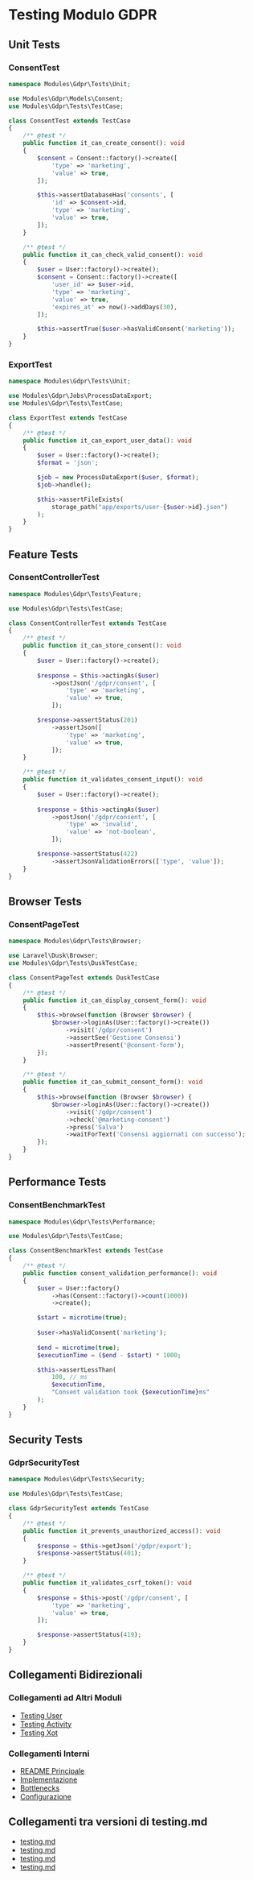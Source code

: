 # Testing Modulo GDPR

## Unit Tests

### ConsentTest
```php
namespace Modules\Gdpr\Tests\Unit;

use Modules\Gdpr\Models\Consent;
use Modules\Gdpr\Tests\TestCase;

class ConsentTest extends TestCase
{
    /** @test */
    public function it_can_create_consent(): void
    {
        $consent = Consent::factory()->create([
            'type' => 'marketing',
            'value' => true,
        ]);

        $this->assertDatabaseHas('consents', [
            'id' => $consent->id,
            'type' => 'marketing',
            'value' => true,
        ]);
    }

    /** @test */
    public function it_can_check_valid_consent(): void
    {
        $user = User::factory()->create();
        $consent = Consent::factory()->create([
            'user_id' => $user->id,
            'type' => 'marketing',
            'value' => true,
            'expires_at' => now()->addDays(30),
        ]);

        $this->assertTrue($user->hasValidConsent('marketing'));
    }
}
```

### ExportTest
```php
namespace Modules\Gdpr\Tests\Unit;

use Modules\Gdpr\Jobs\ProcessDataExport;
use Modules\Gdpr\Tests\TestCase;

class ExportTest extends TestCase
{
    /** @test */
    public function it_can_export_user_data(): void
    {
        $user = User::factory()->create();
        $format = 'json';

        $job = new ProcessDataExport($user, $format);
        $job->handle();

        $this->assertFileExists(
            storage_path("app/exports/user-{$user->id}.json")
        );
    }
}
```

## Feature Tests

### ConsentControllerTest
```php
namespace Modules\Gdpr\Tests\Feature;

use Modules\Gdpr\Tests\TestCase;

class ConsentControllerTest extends TestCase
{
    /** @test */
    public function it_can_store_consent(): void
    {
        $user = User::factory()->create();
        
        $response = $this->actingAs($user)
            ->postJson('/gdpr/consent', [
                'type' => 'marketing',
                'value' => true,
            ]);

        $response->assertStatus(201)
            ->assertJson([
                'type' => 'marketing',
                'value' => true,
            ]);
    }

    /** @test */
    public function it_validates_consent_input(): void
    {
        $user = User::factory()->create();
        
        $response = $this->actingAs($user)
            ->postJson('/gdpr/consent', [
                'type' => 'invalid',
                'value' => 'not-boolean',
            ]);

        $response->assertStatus(422)
            ->assertJsonValidationErrors(['type', 'value']);
    }
}
```

## Browser Tests

### ConsentPageTest
```php
namespace Modules\Gdpr\Tests\Browser;

use Laravel\Dusk\Browser;
use Modules\Gdpr\Tests\DuskTestCase;

class ConsentPageTest extends DuskTestCase
{
    /** @test */
    public function it_can_display_consent_form(): void
    {
        $this->browse(function (Browser $browser) {
            $browser->loginAs(User::factory()->create())
                ->visit('/gdpr/consent')
                ->assertSee('Gestione Consensi')
                ->assertPresent('@consent-form');
        });
    }

    /** @test */
    public function it_can_submit_consent_form(): void
    {
        $this->browse(function (Browser $browser) {
            $browser->loginAs(User::factory()->create())
                ->visit('/gdpr/consent')
                ->check('@marketing-consent')
                ->press('Salva')
                ->waitForText('Consensi aggiornati con successo');
        });
    }
}
```

## Performance Tests

### ConsentBenchmarkTest
```php
namespace Modules\Gdpr\Tests\Performance;

use Modules\Gdpr\Tests\TestCase;

class ConsentBenchmarkTest extends TestCase
{
    /** @test */
    public function consent_validation_performance(): void
    {
        $user = User::factory()
            ->has(Consent::factory()->count(1000))
            ->create();

        $start = microtime(true);
        
        $user->hasValidConsent('marketing');
        
        $end = microtime(true);
        $executionTime = ($end - $start) * 1000;

        $this->assertLessThan(
            100, // ms
            $executionTime,
            "Consent validation took {$executionTime}ms"
        );
    }
}
```

## Security Tests

### GdprSecurityTest
```php
namespace Modules\Gdpr\Tests\Security;

use Modules\Gdpr\Tests\TestCase;

class GdprSecurityTest extends TestCase
{
    /** @test */
    public function it_prevents_unauthorized_access(): void
    {
        $response = $this->getJson('/gdpr/export');
        $response->assertStatus(401);
    }

    /** @test */
    public function it_validates_csrf_token(): void
    {
        $response = $this->post('/gdpr/consent', [
            'type' => 'marketing',
            'value' => true,
        ]);

        $response->assertStatus(419);
    }
}
```

## Collegamenti Bidirezionali

### Collegamenti ad Altri Moduli
- [Testing User](../User/docs/testing.md)
- [Testing Activity](../Activity/docs/testing.md)
- [Testing Xot](../Xot/docs/testing.md)

### Collegamenti Interni
- [README Principale](./README.md)
- [Implementazione](./implementation.md)
- [Bottlenecks](./bottlenecks.md)
- [Configurazione](./configuration.md) 
## Collegamenti tra versioni di testing.md
* [testing.md](../../Xot/docs/packages/testing.md)
* [testing.md](../../Xot/docs/development/testing.md)
* [testing.md](../../Cms/docs/frontoffice/testing.md)
* [testing.md](../../../Themes/One/docs/testing.md)

